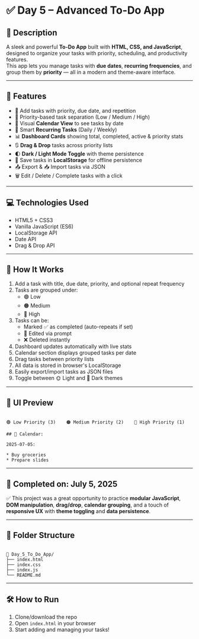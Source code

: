 # ✅ Day 5 – Advanced To-Do App

## 📝 Description  
A sleek and powerful **To-Do App** built with **HTML, CSS, and JavaScript**, designed to organize your tasks with priority, scheduling, and productivity features.  
This app lets you manage tasks with **due dates**, **recurring frequencies**, and group them by **priority** — all in a modern and theme-aware interface.

---

## 🚀 Features

- 🧾 Add tasks with priority, due date, and repetition  
- 🎯 Priority-based task separation (Low / Medium / High)  
- 📆 Visual **Calendar View** to see tasks by date  
- 🧠 Smart **Recurring Tasks** (Daily / Weekly)  
- 📊 **Dashboard Cards** showing total, completed, active & priority stats  
- 🔃 **Drag & Drop** tasks across priority lists  
- 🌓 **Dark / Light Mode Toggle** with theme persistence  
- 💾 Save tasks in **LocalStorage** for offline persistence  
- 📤 Export & 📥 Import tasks via JSON  
- 🗑️ Edit / Delete / Complete tasks with a click  


---

## 💻 Technologies Used

- HTML5 + CSS3  
- Vanilla JavaScript (ES6)  
- LocalStorage API  
- Date API  
- Drag & Drop API

---

## 📂 How It Works

1. Add a task with title, due date, priority, and optional repeat frequency  
2. Tasks are grouped under:
   - 🟢 Low
   - 🟠 Medium
   - 🔴 High  
3. Tasks can be:
   - Marked ✅ as completed (auto-repeats if set)
   - 📝 Edited via prompt
   - ❌ Deleted instantly  
4. Dashboard updates automatically with live stats  
5. Calendar section displays grouped tasks per date  
6. Drag tasks between priority lists  
7. All data is stored in browser's LocalStorage  
8. Easily export/import tasks as JSON files  
9. Toggle between 🌞 Light and 🌙 Dark themes

---

## 📸 UI Preview

```

🟢 Low Priority (3)    🟠 Medium Priority (2)    🔴 High Priority (1)

## 📅 Calendar:

2025-07-05:

* Buy groceries
* Prepare slides

```

---

## 📌 Completed on: July 5, 2025

✅ This project was a great opportunity to practice **modular JavaScript**, **DOM manipulation**, **drag/drop**, **calendar grouping**, and a touch of **responsive UX** with **theme toggling** and **data persistence**.

---

## 📁 Folder Structure

```

📁 Day_5_To_Do_App/
├── index.html
├── index.css
├── index.js
└── README.md

```

---

## 🛠️ How to Run

1. Clone/download the repo  
2. Open `index.html` in your browser  
3. Start adding and managing your tasks!
